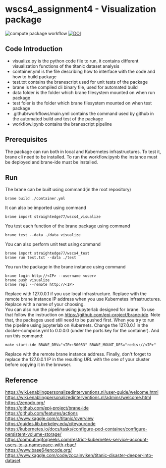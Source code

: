 # wscs4_assignment4 - Visualization package

![compute package workflow](https://github.com/straightedge77/wscs4_visualize/actions/workflows/main.yml/badge.svg) [![DOI](https://zenodo.org/badge/498728336.svg)](https://zenodo.org/badge/latestdoi/498728336)

## Code Introduction
- visualize.py is the python code file to run, it contains different visualization functions of the titanic dataset analysis
- container.yml is the file describing how to interface with the code and how to build package
- test.txt contains the branescript used for unit tests of the package
- brane is the compiled cli binary file, used for automated build
- data folder is the folder which brane filesystem mounted on when run package
- test foler is the folder which brane filesystem mounted  on when test package
- .github/workflows/main.yml contains the command used by github in the automated build and test of the package
- workflow.ipynb contains the branescript pipeline

## Prerequisites
The package can run both in local and Kubernetes infrastructures. To test it, brane cli need to be installed. To run the workflow.ipynb the instance must be  deployed and brane-ide must be installed.

## Run
The brane can be built using command(in the root repository)
```
brane build ./container.yml
```
It can also be imported using command
```
brane import straightedge77/wscs4_visualize
```
You test each function of the brane package using command
```
brane test --data ./data visualize
```
You can also perform unit test using command
```
brane import straightedge77/wscs4_test
brane run test.txt --data ./test
```
You run the package in the brane instance using command
```
brane login http://<IP> --username <user>
brane push visualize
brane repl --remote http://<IP>
```
Replace <IP> with 127.0.0.1 if you use local infrastructure. Replace <IP> with the remote brane instance IP address when you use Kubernetes infrastructures. Replace <user> with a name of your choosing.  
You can also run the pipeline using jupyterlab designed for brane. To use that follow the instruction on https://github.com/epi-project/brane-ide. Note that, the packages used still need to be pushed first.
When you try to run the pipeline using jupyterlab on Kubernets. Change the 127.0.0.1 in the docker-compose.yml to 0.0.0.0 (under the ports key for the container). And run this command:
```
make start-ide BRANE_DRV="<IP>:50053" BRANE_MOUNT_DFS="redis://<IP>"
```
Replace <IP> with the remote brane instance address. Finally, don't forget to replace the 127.0.0.1 IP in the resulting URL with the one of your cluster before copying it in the browser.

## Reference
https://wiki.enablingpersonalizedinterventions.nl/user-guide/welcome.html  
https://wiki.enablingpersonalizedinterventions.nl/admins/welcome.html  
https://zenodo.org/  
https://github.com/epi-project/brane-ide  
https://github.com/features/actions  
https://www.kaggle.com/c/titanic/overview  
https://guides.lib.berkeley.edu/citeyourcode  
https://kubernetes.io/docs/tasks/configure-pod-container/configure-persistent-volume-storage/  
https://computingforgeeks.com/restrict-kubernetes-service-account-users-to-a-namespace-with-rbac/  
https://www.base64encode.org/  
https://www.kaggle.com/code/zocainviken/titanic-disaster-deeper-into-dataset